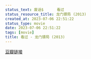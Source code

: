 ```yaml
---
status_text: 废话$      看过
status_resource_title: 龙门镖局‎ (2013)
created_at: 2023-07-06 22:51:22
status_type: movie
date: 2023-07-06 22:51:22
tags: [movie]
title: 看过 - 龙门镖局‎ (2013)
---
```

[豆瓣链接](https://movie.douban.com/subject/11627047/)
